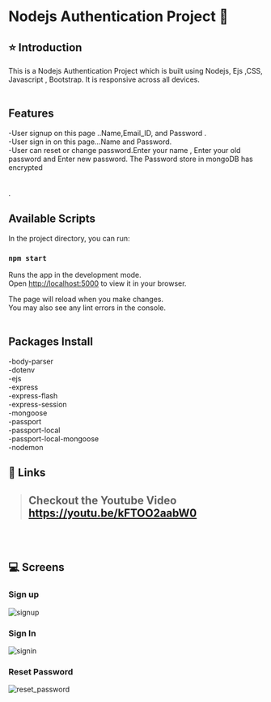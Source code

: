 # Nodejs Authentication Project 🚀

## ⭐ Introduction

This is a Nodejs Authentication  Project which is built using Nodejs, Ejs ,CSS, Javascript , Bootstrap. It is responsive across all devices.
<br/>
<br/>

## Features
-User signup  on this page ..Name,Email_ID, and Password . <br/>
-User sign in on this page...Name and Password.      <br/>
-User can reset or change password.Enter your name , Enter your old password and Enter new password. The Password store in mongoDB has encrypted  <br/>
<br/>
<br/>
.
## Available Scripts
In the project directory, you can run:

### `npm start`
Runs the app in the development mode.\
Open [http://localhost:5000](http://localhost:5000) to view it in your browser.

The page will reload when you make changes.\
You may also see any lint errors in the console.
<br/>
<br/>

## Packages Install
-body-parser <br/>
-dotenv<br/>
-ejs<br/>
-express<br/>
-express-flash<br/>
-express-session<br/>
-mongoose<br/>
-passport<br/>
-passport-local<br/>
-passport-local-mongoose<br/>
-nodemon<br/>

## 🔗 Links

> ## Checkout the Youtube Video  https://youtu.be/kFTOO2aabW0


<br/>
<br/>

## 💻 Screens


### Sign up
![signup](https://user-images.githubusercontent.com/102378038/199895773-c19de43c-9fc3-4446-ae36-e93c095330d1.png)

### Sign In


![signin](https://user-images.githubusercontent.com/102378038/199895895-d1fca464-3734-4a54-ab08-d8bbbbd9af65.png)

### Reset Password 

![reset_password](https://user-images.githubusercontent.com/102378038/199895937-d2677488-4be3-4f53-bfbb-63f6b201caa1.png)





